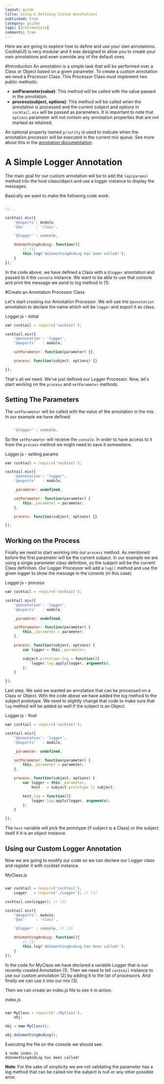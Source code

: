 ```yaml
---
layout: guide
title: Using & Defining Custom Annotations
published: true
category: guides
tags: [Intermediate]
comments: true
---
```


Here we are going to explore how to define and use your own annotations. CocktailJS is very modular and it was designed to allow you to create your own annotations and even override any of the default ones.

#Introduction
An annotation is a simple task that will be performed over a Class or Object based on a given parameter. To create a custom annotation we need a Processor Class. This Processor Class must implement two public methods:
 
- **setParameter(value)**: This method will be called with the value passed in the annotation.
- **process(subject, options)**: This method will be called when the annotation is processed and the current subject and options in `cocktail.mix` will be passed as parameters. It is important to note that `options` parameter will not contain any annotation properties that are not marked as retained.

An optional property named `priority` is used to indicate when the annotation processor will be executed in the current mix queue. See more about this in the [annotation documentation](/docs/#@annotation).

# A Simple Logger Annotation

The main goal for our custom annotation will be to add the `log(params)` method into the host class/object and use a logger instance to display the messages.

Basically we want to make the following code work:

````javascript

//...

cocktail.mix({
    '@exports': module,
    '@as'     : 'class',

    '@logger' : console,

    doSomethingAndLog: function(){
        // (1)
        this.log('doSomethingAndLog has been called!');
    } 
});

````

In the code above, we have defined a Class with a `@logger` annotation and passed to it the `console` instance. We want to be able to use that console and print the message we send to log method in (1).

#Create an Annotation Processor Class

Let's start creating our Annotation Processor. We will use the `@annotation` annotation to declare the name which will be `logger` and export it as class. 

Logger.js - initial

````javascript
var cocktail = require('cocktail');

cocktail.mix({
    '@annotation': 'logger',
    '@exports'   : module,

    setParameter: function(parameter) {},

    process: function(subject, options) {}

});

````

That's all we need. We've just defined our Logger Processor. Now, let's start working on the `process` and `setParameter` methods.

## Setting The Parameters

The `setParameter` will be called with the value of the annotation in the mix. In our example we have defined:

````javascript

    '@logger' : console,

````

So the `setParameter` will receive the `console`. In order to have access to it from the `process` method we might need to save it somewhere.

Logger.js - setting params

````javascript
var cocktail = require('cocktail');

cocktail.mix({
    '@annotation': 'logger',
    '@exports'   : module,

    _parameter: undefined,

    setParameter: function(parameter) {
        this._parameter = parameter;
    },

    process: function(subject, options) {}

});

````

## Working on the Process

Finally we need to start working into our `process` method. As mentioned before the first parameter will be the current subject. In our example we are using a single parameter class definition, so the subject will be the current Class definition. 
Our Logger Processor will add a `log()` method and use the given logger to show the message in the console (in this case).

Logger.js - process

````javascript
var cocktail = require('cocktail');

cocktail.mix({
    '@annotation': 'logger',
    '@exports'   : module,

    _parameter: undefined,

    setParameter: function(parameter) {
        this._parameter = parameter;
    },

    process: function(subject, options) {
        var logger = this._parameter;

        subject.prototype.log = function(){
            logger.log.apply(logger, arguments);
        };
    }

});

````

Last step. We said we wanted an annotation that can be processed on a Class or Object. With the code above we have added the log method to the subject prototype. We need to slightly change that code to make sure that `log` method will be added as well if the subject is an Object.

Logger.js - final

````javascript
var cocktail = require('cocktail');

cocktail.mix({
    '@annotation': 'logger',
    '@exports'   : module,

    _parameter: undefined,

    setParameter: function(parameter) {
        this._parameter = parameter;
    },

    process: function(subject, options) {
        var logger = this._parameter,
            host   = subject.prototype || subject;

        host.log = function(){
            logger.log.apply(logger, arguments);
        };
    }

});

````

The `host` variable will pick the prototype (if subject is a Class) or the subject itself if it is an object instance.

## Using our Custom Logger Annotation

Now we are going to modify our code so we can declare our Logger class and register it with cocktail instance.

MyClass.js

````javascript

var cocktail = require('cocktail'),
    Logger   = require('./Logger'); // (1)

cocktail.use(Logger); // (2)

cocktail.mix({
    '@exports': module,
    '@as'     : 'class',

    '@logger' : console, // (3)

    doSomethingAndLog: function(){
        // (1)
        this.log('doSomethingAndLog has been called!');
    } 
});

````
In the code for MyClass we have declared a variable Logger that is our recently created Annotation (1). Then we need to tell `cocktail` instance to use our custom annotation (2) by adding it to the list of processors. And finally we can use it into our mix (3).

Then we can create an index.js file to see it in action.

index.js

````javascript

var MyClass = require('./MyClass'),
    obj;

obj = new MyClass();

obj.doSomethingAndLog();

````

Executing the file on the console we should see:

````
$ node index.js
doSomethingAndLog has been called!
````

**Note**: For the sake of simplicity we are not validating the parameter has a log method that can be called nor the subject is null or any other possible error.
